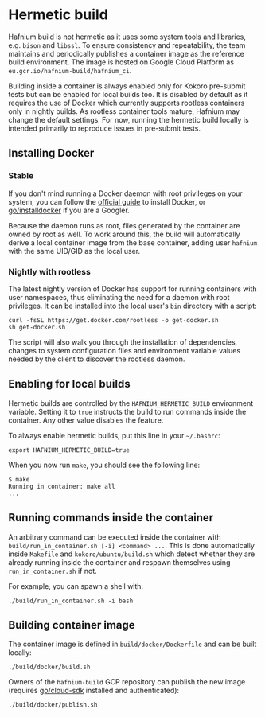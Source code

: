 # Hermetic build

Hafnium build is not hermetic as it uses some system tools and libraries, e.g.
`bison` and `libssl`. To ensure consistency and repeatability, the team
maintains and periodically publishes a container image as the reference build
environment. The image is hosted on Google Cloud Platform as
`eu.gcr.io/hafnium-build/hafnium_ci`.

Building inside a container is always enabled only for Kokoro pre-submit tests
but can be enabled for local builds too. It is disabled by default as it
requires the use of Docker which currently supports rootless containers only
in nightly builds. As rootless container tools mature, Hafnium may change the
default settings. For now, running the hermetic build locally is intended
primarily to reproduce issues in pre-submit tests.

## Installing Docker

### Stable

If you don't mind running a Docker daemon with root privileges on your system,
you can follow the [official guide](https://docs.docker.com/install/) to install
Docker, or [go/installdocker](https://goto.google.com/installdocker) if you are
a Googler.

Because the daemon runs as root, files generated by the container are owned by
root as well. To work around this, the build will automatically derive a local
container image from the base container, adding user `hafnium` with the same
UID/GID as the local user.

### Nightly with rootless

The latest nightly version of Docker has support for running containers with
user namespaces, thus eliminating the need for a daemon with root privileges.
It can be installed into the local user's `bin` directory with a script:
``` shell
curl -fsSL https://get.docker.com/rootless -o get-docker.sh
sh get-docker.sh
```

The script will also walk you through the installation of dependencies,
changes to system configuration files and environment variable values needed
by the client to discover the rootless daemon.

## Enabling for local builds

Hermetic builds are controlled by the `HAFNIUM_HERMETIC_BUILD` environment
variable. Setting it to `true` instructs the build to run commands inside the
container. Any other value disables the feature.

To always enable hermetic builds, put this line in your `~/.bashrc`:
``` shell
export HAFNIUM_HERMETIC_BUILD=true
```

When you now run `make`, you should see the following line:
``` shell
$ make
Running in container: make all
...
```
## Running commands inside the container

An arbitrary command can be executed inside the container with
`build/run_in_container.sh [-i] <command> ...`. This is done
automatically inside `Makefile` and `kokoro/ubuntu/build.sh` which
detect whether they are already running inside the container and respawn
themselves using `run_in_container.sh` if not.

For example, you can spawn a shell with:
``` shell
./build/run_in_container.sh -i bash
```

## Building container image

The container image is defined in `build/docker/Dockerfile` and can be built
locally:
``` shell
./build/docker/build.sh
```

Owners of the `hafnium-build` GCP repository can publish the new image
(requires [go/cloud-sdk](https://goto.google.com/cloud-sdk) installed and
authenticated):
``` shell
./build/docker/publish.sh
```
